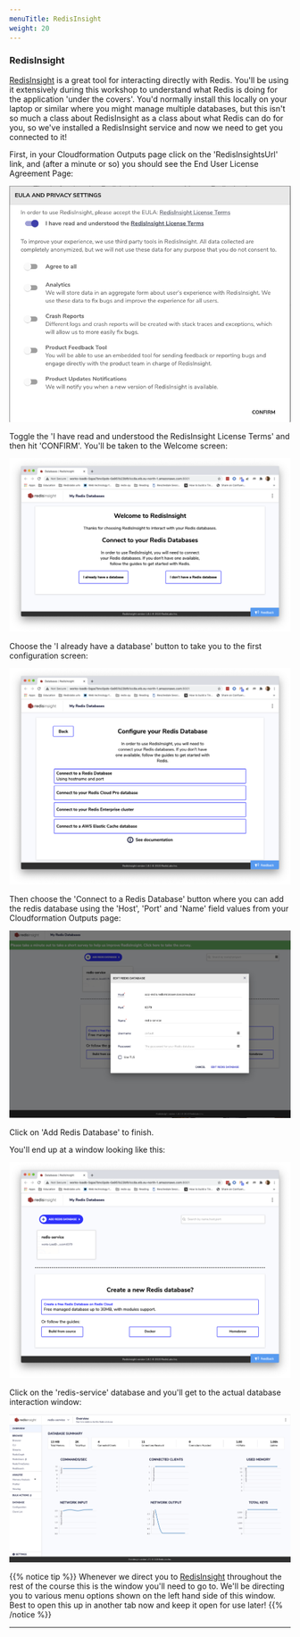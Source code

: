 ```yaml
---
menuTitle: RedisInsight
weight: 20
---
```


### RedisInsight
[RedisInsight] is a great tool for interacting directly with Redis. You'll be using it extensively during this workshop to understand what Redis is doing for the application 'under the covers'. You'd normally install this locally on your laptop or similar where you might manage multiple databases, but this isn't so much a class about RedisInsight as a class about what Redis can do for you, so we've installed a RedisInsight service and now we need to get you connected to it!

First, in your Cloudformation Outputs page click on the 'RedisInsightsUrl' link, and (after a minute or so) you should see the End User License Agreement Page:

![db0 eula]

Toggle the 'I have read and understood the RedisInsight License Terms' and then hit 'CONFIRM'. You'll be taken to the Welcome screen:

![db1 connect]

Choose the 'I already have a database' button to take you to the first configuration screen:

![db2 configure]

Then choose the 'Connect to a Redis Database' button where you can add the redis database using the 'Host', 'Port' and 'Name' field values from your Cloudformation Outputs page:

![db3 configure]

Click on 'Add Redis Database' to finish.

You'll end up at a window looking like this:

![db4 created]

Click on the 'redis-service' database and you'll get to the actual database interaction window:

![redis-service]

{{% notice tip %}}
Whenever we direct you to [RedisInsight](https://redislabs.com/redis-enterprise/redis-insight/) throughout the rest of the course this is the window you'll need to go to. We'll be directing you to various menu options shown on the left hand side of this window. Best to open this up in another tab now and keep it open for use later!
{{% /notice %}}

----------
[redis-service]: redis-service.png
[RedisInsight]: https://redislabs.com/redis-enterprise/redis-insight/
[db0 eula]: db0-eula.png
[db1 connect]: db1-connect.png
[db2 configure]: db2-configure.png
[db3 configure]: db3-configure.png
[db4 created]: db4-created.png
